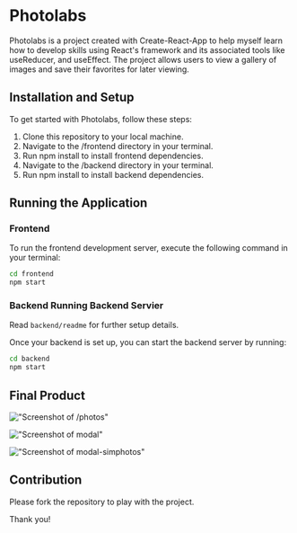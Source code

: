 # Photolabs
Photolabs is a project created with Create-React-App to help myself learn how to develop skills using React's framework and its associated tools like useReducer, and useEffect. The project allows users to view a gallery of images and save their favorites for later viewing.

## Installation and Setup

To get started with Photolabs, follow these steps:

1. Clone this repository to your local machine.
2. Navigate to the /frontend directory in your terminal.
3. Run npm install to install frontend dependencies.
4. Navigate to the /backend directory in your terminal.
5. Run npm install to install backend dependencies.

## Running the Application

### Frontend

To run the frontend development server, execute the following command in your terminal:

```sh
cd frontend
npm start
```

### Backend Running Backend Servier

Read `backend/readme` for further setup details.

Once your backend is set up, you can start the backend server by running:

```sh
cd backend
npm start
```
## Final Product

!["Screenshot of /photos"](https://github.com/pformb/photolabs-starter/blob/main/frontend/docs/screenshot-main-page.png?raw=true)


!["Screenshot of modal"](https://github.com/pformb/photolabs-starter/blob/main/frontend/docs/screenshot-modal.png?raw=true)

!["Screenshot of modal-simphotos"](https://github.com/pformb/photolabs-starter/blob/main/frontend/docs/screenshot-modal-simphotos.png?raw=true)

## Contribution

Please fork the repository to play with the project.

Thank you!

